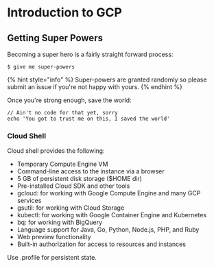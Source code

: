 # Introduction to GCP

## Getting Super Powers

Becoming a super hero is a fairly straight forward process:

```
$ give me super-powers
```

{% hint style="info" %}
 Super-powers are granted randomly so please submit an issue if you're not happy with yours.
{% endhint %}

Once you're strong enough, save the world:

```
// Ain't no code for that yet, sorry
echo 'You got to trust me on this, I saved the world'
```

### Cloud Shell

Cloud shell provides the following:

* Temporary Compute Engine VM
* Command-line access to the instance via a browser
* 5 GB of persistent disk storage \($HOME dir\)
* Pre-installed Cloud SDK and other tools
* gcloud: for working with Google Compute Engine and many GCP services
* gsutil: for working with Cloud Storage
* kubectl: for working with Google Container Engine and Kubernetes
* bq: for working with BigQuery
* Language support for Java, Go, Python, Node.js, PHP, and Ruby
* Web preview functionality
* Built-in authorization for access to resources and instances

Use .profile for persistent state.





